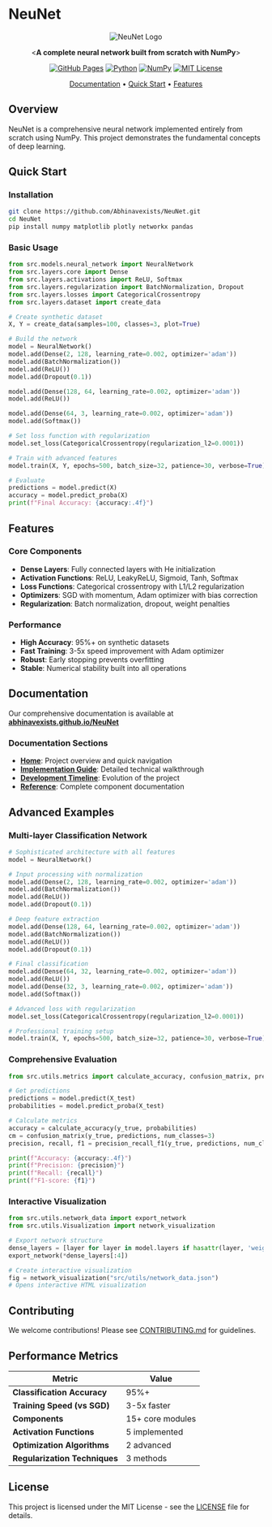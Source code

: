 # NeuNet

<div align="center">

![NeuNet Logo](https://img.shields.io/badge/NeuNet-Neural%20Network%20from%20Scratch-blue?style=for-the-badge)

<**A complete neural network built from scratch with NumPy**>

[![GitHub Pages](https://img.shields.io/badge/Documentation-Live-brightgreen?style=flat-square)](https://abhinavexists.github.io/NeuNet/)
[![Python](https://img.shields.io/badge/Python-3.11+-blue?style=flat-square)](https://python.org)
[![NumPy](https://img.shields.io/badge/Built%20with-NumPy-orange?style=flat-square)](https://numpy.org)
[![MIT License](https://img.shields.io/badge/License-MIT-green?style=flat-square)](LICENSE)

[Documentation](https://abhinavexists.github.io/NeuNet/) • [Quick Start](#quick-start) • [Features](#features)

</div>

## Overview

NeuNet is a comprehensive neural network implemented entirely from scratch using NumPy. This project demonstrates the fundamental concepts of deep learning.

## Quick Start

### Installation

```bash
git clone https://github.com/Abhinavexists/NeuNet.git
cd NeuNet
pip install numpy matplotlib plotly networkx pandas
```

### Basic Usage

```python
from src.models.neural_network import NeuralNetwork
from src.layers.core import Dense
from src.layers.activations import ReLU, Softmax
from src.layers.regularization import BatchNormalization, Dropout
from src.layers.losses import CategoricalCrossentropy
from src.layers.dataset import create_data

# Create synthetic dataset
X, Y = create_data(samples=100, classes=3, plot=True)

# Build the network
model = NeuralNetwork()
model.add(Dense(2, 128, learning_rate=0.002, optimizer='adam'))
model.add(BatchNormalization())
model.add(ReLU())
model.add(Dropout(0.1))

model.add(Dense(128, 64, learning_rate=0.002, optimizer='adam'))
model.add(ReLU())

model.add(Dense(64, 3, learning_rate=0.002, optimizer='adam'))
model.add(Softmax())

# Set loss function with regularization
model.set_loss(CategoricalCrossentropy(regularization_l2=0.0001))

# Train with advanced features
model.train(X, Y, epochs=500, batch_size=32, patience=30, verbose=True)

# Evaluate
predictions = model.predict(X)
accuracy = model.predict_proba(X)
print(f"Final Accuracy: {accuracy:.4f}")
```

## Features

### Core Components

- **Dense Layers**: Fully connected layers with He initialization
- **Activation Functions**: ReLU, LeakyReLU, Sigmoid, Tanh, Softmax
- **Loss Functions**: Categorical crossentropy with L1/L2 regularization
- **Optimizers**: SGD with momentum, Adam optimizer with bias correction
- **Regularization**: Batch normalization, dropout, weight penalties

### Performance

- **High Accuracy**: 95%+ on synthetic datasets
- **Fast Training**: 3-5x speed improvement with Adam optimizer
- **Robust**: Early stopping prevents overfitting
- **Stable**: Numerical stability built into all operations

## Documentation

Our comprehensive documentation is available at **[abhinavexists.github.io/NeuNet](https://abhinavexists.github.io/NeuNet/)**

### Documentation Sections

- **[Home](https://abhinavexists.github.io/NeuNet/)**: Project overview and quick navigation
- **[Implementation Guide](https://abhinavexists.github.io/NeuNet/implementation-guide.html)**: Detailed technical walkthrough
- **[Development Timeline](https://abhinavexists.github.io/NeuNet/development-timeline.html)**: Evolution of the project
- **[Reference](https://abhinavexists.github.io/NeuNet/reference.html)**: Complete component documentation

## Advanced Examples

### Multi-layer Classification Network

```python
# Sophisticated architecture with all features
model = NeuralNetwork()

# Input processing with normalization
model.add(Dense(2, 128, learning_rate=0.002, optimizer='adam'))
model.add(BatchNormalization())
model.add(ReLU())
model.add(Dropout(0.1))

# Deep feature extraction
model.add(Dense(128, 64, learning_rate=0.002, optimizer='adam'))
model.add(BatchNormalization())
model.add(ReLU())
model.add(Dropout(0.1))

# Final classification
model.add(Dense(64, 32, learning_rate=0.002, optimizer='adam'))
model.add(ReLU())
model.add(Dense(32, 3, learning_rate=0.002, optimizer='adam'))
model.add(Softmax())

# Advanced loss with regularization
model.set_loss(CategoricalCrossentropy(regularization_l2=0.0001))

# Professional training setup
model.train(X, Y, epochs=500, batch_size=32, patience=30, verbose=True)
```

### Comprehensive Evaluation

```python
from src.utils.metrics import calculate_accuracy, confusion_matrix, precision_recall_f1

# Get predictions
predictions = model.predict(X_test)
probabilities = model.predict_proba(X_test)

# Calculate metrics
accuracy = calculate_accuracy(y_true, probabilities)
cm = confusion_matrix(y_true, predictions, num_classes=3)
precision, recall, f1 = precision_recall_f1(y_true, predictions, num_classes=3)

print(f"Accuracy: {accuracy:.4f}")
print(f"Precision: {precision}")
print(f"Recall: {recall}")
print(f"F1-score: {f1}")
```

### Interactive Visualization

```python
from src.utils.network_data import export_network
from src.utils.Visualization import network_visualization

# Export network structure
dense_layers = [layer for layer in model.layers if hasattr(layer, 'weights')]
export_network(*dense_layers[:4])

# Create interactive visualization
fig = network_visualization("src/utils/network_data.json")
# Opens interactive HTML visualization
```

## Contributing

We welcome contributions! Please see [CONTRIBUTING.md](CONTRIBUTING.md) for guidelines.

## Performance Metrics

| Metric | Value |
|--------|-------|
| **Classification Accuracy** | 95%+ |
| **Training Speed (vs SGD)** | 3-5x faster |
| **Components** | 15+ core modules |
| **Activation Functions** | 5 implemented |
| **Optimization Algorithms** | 2 advanced |
| **Regularization Techniques** | 3 methods |

## License

This project is licensed under the MIT License - see the [LICENSE](LICENSE) file for details.
